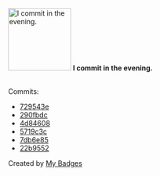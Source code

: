 <img src="https://my-badges.github.io/my-badges/evening-commits.png" alt="I commit in the evening." title="I commit in the evening." width="128">
<strong>I commit in the evening.</strong>
<br><br>

Commits:

- <a href="https://github.com/qoomon/actions--setup-git/commit/729543e335b7b74169bd46ccb27f4b9c8c65e17a">729543e</a>
- <a href="https://github.com/qoomon/actions--access-token/commit/290fbdcdb0f45434685f1689338a104e31a895a7">290fbdc</a>
- <a href="https://github.com/qoomon/actions--access-token/commit/4d8460822d2b02af5c355034df39985e85fab940">4d84608</a>
- <a href="https://github.com/qoomon/qoomon/commit/5719c3cd9b1ac1ea96fe16e681abe0f94f77e92d">5719c3c</a>
- <a href="https://github.com/qoomon/aws-s3-bucket-browser/commit/7db6e8575861a74320305ca181841c16a0f29262">7db6e85</a>
- <a href="https://github.com/qoomon/aws-s3-bucket-browser/commit/22b95522b3d1c64e2eed6594391fe9d437890c56">22b9552</a>


Created by <a href="https://github.com/my-badges/my-badges">My Badges</a>